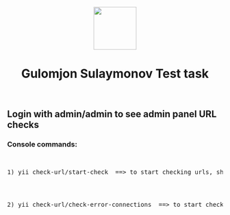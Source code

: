 <p align="center">
    <a href="https://github.com/yiisoft" target="_blank">
        <img src="https://avatars0.githubusercontent.com/u/993323" height="100px">
    </a>
    <h1 align="center">Gulomjon Sulaymonov Test task</h1>
    <br>
</p>

  <h2>Login with admin/admin to see admin panel URL checks</h2>
        <h3>Console commands:</h3>
        <pre>
        <p>1) yii check-url/start-check  ==> to start checking urls, should be connected to CRONJOB</p>
        <p>2) yii check-url/check-error-connections  ==> to start checking errors will check according to users input limit</p>